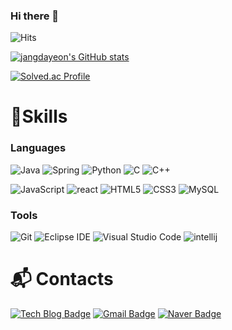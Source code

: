 ### Hi there 👋

<!--
**jangdayeon/jangdayeon** is a ✨ _special_ ✨ repository because its `README.md` (this file) appears on your GitHub profile.

Here are some ideas to get you started:

- 🔭 I’m currently working on ...
- 🌱 I’m currently learning ...
- 👯 I’m looking to collaborate on ...
- 🤔 I’m looking for help with ...
- 💬 Ask me about ...
- 📫 How to reach me: ...
- 😄 Pronouns: ...
- ⚡ Fun fact: ...
-->

![Hits](https://hits.seeyoufarm.com/api/count/incr/badge.svg?url=https%3A%2F%2Fgithub.com%2Fjangdayeon&count_bg=%23FFDAC7&title_bg=%23FFADAD&icon=&icon_color=%23E7E7E7&title=hits&edge_flat=false)

[![jangdayeon's GitHub stats](https://github-readme-stats.vercel.app/api?username=jangdayeon&show_icons=true&theme=tokyonight&hide_border=true)](https://github.com/anuraghazra/github-readme-stats)

[![Solved.ac Profile](http://mazassumnida.wtf/api/v2/generate_badge?boj=ekdus0304)](https://solved.ac/ekdus0304/)
# 💪Skills
### Languages
![Java](https://img.shields.io/badge/Java-007396.svg?&style=for-the-badge&logo=Java&logoColor=white)
![Spring](https://img.shields.io/badge/Spring-6DB33F.svg?&style=for-the-badge&logo=Spring&logoColor=white)
![Python](https://img.shields.io/badge/Python-3776AB.svg?&style=for-the-badge&logo=Python&logoColor=white)
![C](https://img.shields.io/badge/C-A8B9CC.svg?&style=for-the-badge&logo=C&logoColor=white)
![C++](https://img.shields.io/badge/C++-00599C.svg?&style=for-the-badge&logo=cplusplus&logoColor=white)


![JavaScript](https://img.shields.io/badge/JavaScript-F7DF1E.svg?&style=for-the-badge&logo=JavaScript&logoColor=white)
![react](https://img.shields.io/badge/React-61DAFB.svg?&style=for-the-badge&logo=react&logoColor=white)
![HTML5](https://img.shields.io/badge/HTML5-E34F26.svg?&style=for-the-badge&logo=HTML5&logoColor=white)
![CSS3](https://img.shields.io/badge/CSS3-1572B6.svg?&style=for-the-badge&logo=CSS3&logoColor=white)
![MySQL](https://img.shields.io/badge/MySQL-4479A1.svg?&style=for-the-badge&logo=MySQL&logoColor=white)

### Tools
![Git](https://img.shields.io/badge/Git-F05032.svg?&style=for-the-badge&logo=Git&logoColor=white)
![Eclipse IDE](https://img.shields.io/badge/Eclipse%20IDE-2C2255.svg?&style=for-the-badge&logo=Eclipse%20IDE&logoColor=white)
![Visual Studio Code](https://img.shields.io/badge/Visual%20Studio%20Code-007ACC.svg?&style=for-the-badge&logo=Visual%20Studio%20Code&logoColor=white)
![intellij](https://img.shields.io/badge/intellij%20idea-000000.svg?&style=for-the-badge&logo=intellijidea&logoColor=white)


 
# :mailbox_with_mail: Contacts
[![Tech Blog Badge](http://img.shields.io/badge/-Tech%20blog-black?style=flat-square&logo=github&link=https://blog.naver.com/jjangda_y/)](https://blog.naver.com/jjangda_y)
[![Gmail Badge](https://img.shields.io/badge/Gmail-d14836?style=flat-square&logo=Gmail&logoColor=white&link=mailto:010865502234a@gmail.com)](mailto:01086502234a@gmail.com)
[![Naver Badge](https://img.shields.io/badge/Naver-03C75A?style=flat-square&logo=Naver&logoColor=white&link=mailto:hyejmh@naver.com)](mailto:hyejmh@naver.com)
